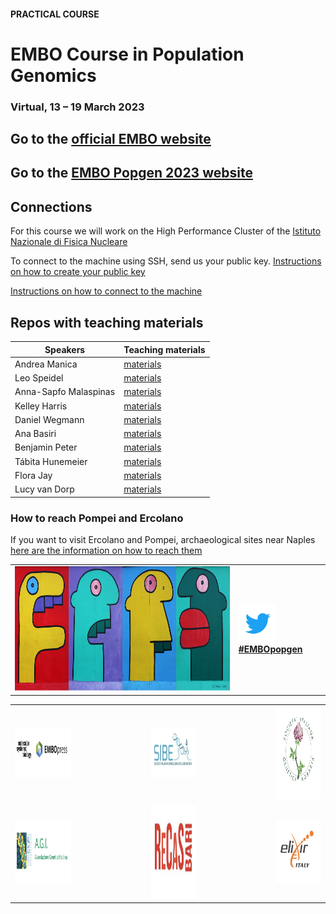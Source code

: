 #### PRACTICAL COURSE

# EMBO Course in Population Genomics
### Virtual, 13 – 19 March 2023

## Go to the [official EMBO website](https://embo-popgen.centercongressi.com/faculty.php)
## Go to the [EMBO Popgen 2023 website](https://meetings.embo.org/event/23-pop-genomics) 

## Connections

For this course we will work on the High Performance Cluster of the [Istituto Nazionale di Fisica Nucleare](https://home.infn.it/it/)

To connect to the machine using SSH, send us your public key. [Instructions on how to create your public key](https://github.com/ColonnaLab/EMBO_popgen/blob/main/popgen2023/connections/keypair.pdf)

[Instructions on how to connect to the machine](https://github.com/ColonnaLab/EMBO_popgen/blob/main/popgen2023/connections/README.md)

## Repos with teaching materials
| Speakers | Teaching materials |
|--------------------|-----------------|
| Andrea Manica | [materials](Andrea_Manica) |
| Leo Speidel| [materials](Leo_Speidel) |
| Anna-Sapfo Malaspinas | [materials](Anna-Sapfo_Malaspinas) |
| Kelley Harris | [materials](Kelley_Harris) |
| Daniel Wegmann | [materials](Daniel_Wegmann) |
| Ana Basiri | [materials](Anna_Basiri) |
| Benjamin Peter | [materials](Benjamin_Peter) |
| Tábita Hunemeier | [materials](Tábita_Hünemeier) |
| Flora Jay | [materials](Flora_Jay) |
| Lucy van Dorp | [materials](Lucy_van_Dorp) |

### How to reach Pompei and Ercolano
If you want to visit Ercolano and Pompei, archaeological sites near Naples [here are the information on how to reach them](https://github.com/ColonnaLab/EMBO_popgen/tree/main/popgen2023/extra)

<table style="width:100%">
   <tr>
     <td><img src="./img/popgenlogo.png" alt="yay" height="200" width="700"></td> <td><a href="https://twitter.com/hashtag/EMBOpopgen?src=hashtag_click"><img src="./img/tw.png" alt="yay" height="60" width="60"><b>#EMBOpopgen</b></td>    
     <tr/>
</table>


<table width="700">
   <tr>
   <td><img src="./img/embo_press.png" alt="yay" height="80" width="1000"></a></td>
   <td width="100"></td>
   <td><a href="https://www.sibe-iseb.it"><img src="./img/sibe.png" alt="yay" height="80" width="800"></a></td>
   <td width="100"></td>
   <td align="center"><a href="http://www.geneticagraria.it/"><img src="./img/SIGA.png" alt="cnr" height="150" width="800"></a></td>
      </tr>
      <tr>
      <td><a href="https://www.associazionegeneticaitaliana.it/"><img src="./img/AGI.png" height="100" width="500"></a></td>
      <td width="100"></td>
      <td align="right"><a href="https://www.recas-bari.it/index.php/en/"><img src="./img/RECAS.png" alt="yay" height="150" width="500"></a></td>
      <td width="100"></td>
      <td align="center"><a href="https://elixir-europe.org/about-us/who-we-are/nodes/italy"><img src="./img/ELIXIR.png" alt="yay" height="100" width="150"></a></td>
   </tr>
   <tr>
</table>
